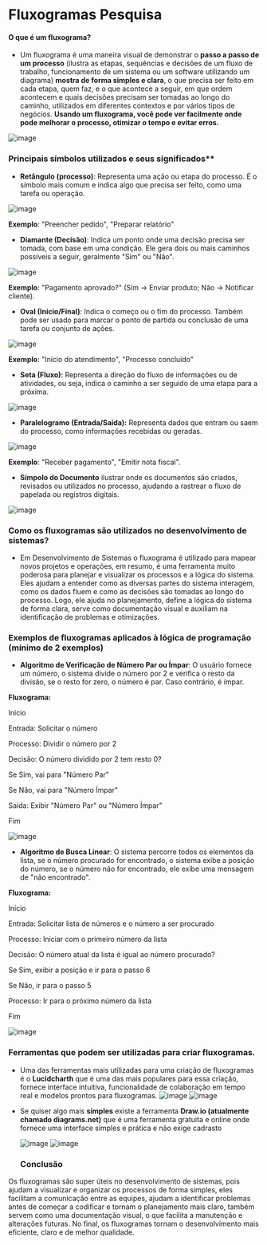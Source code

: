 # Fluxogramas Pesquisa 
#### O que é um fluxograma?
- Um fluxograma é uma maneira visual de demonstrar o **passo a passo de um processo** (ilustra as etapas, sequências e decisões de um fluxo de trabalho, funcionamento de um sistema ou um software utilizando um diagrama) **mostra de forma simples e clara**, o que precisa ser feito em cada etapa, quem faz, e o que acontece a seguir, em que ordem acontecem e quais decisões precisam ser tomadas ao longo do caminho, utilizados em diferentes contextos e por vários tipos de negócios. **Usando um fluxograma, você pode ver facilmente onde pode melhorar o processo, otimizar o tempo e evitar erros.**  

![image](https://github.com/user-attachments/assets/23c44498-b465-432b-b13d-0e7c6aa469c1)



 ### Principais símbolos utilizados e seus significados**
 - **Retângulo (processo)**:
Representa uma ação ou etapa do processo. É o símbolo mais comum e indica algo que precisa ser feito, como uma tarefa ou operação.

 ![image](https://github.com/user-attachments/assets/b0f1bf96-e479-47ba-a266-906d123696db)

**Exemplo**: "Preencher pedido", "Preparar relatório"

-  **Diamante (Decisão)**:
Indica um ponto onde uma decisão precisa ser tomada, com base em uma condição. Ele gera dois ou mais caminhos possíveis a seguir, geralmente "Sim" ou "Não".

![image](https://github.com/user-attachments/assets/cc7295d2-40ff-4fb4-8fc6-45ef8bc6ef3d)

**Exemplo**: "Pagamento aprovado?" (Sim → Enviar produto; Não → Notificar cliente).

- **Oval (Início/Final)**:
Indica o começo ou o fim do processo. Também pode ser usado para marcar o ponto de partida ou conclusão de uma tarefa ou conjunto de ações.

![image](https://github.com/user-attachments/assets/50b035f5-28e1-4f69-93dc-53f0d33f7777)

**Exemplo**: "Início do atendimento", "Processo concluído"

- **Seta (Fluxo)**:
Representa a direção do fluxo de informações ou de atividades, ou seja, indica o caminho a ser seguido de uma etapa para a próxima.

![image](https://github.com/user-attachments/assets/93c98113-595e-493e-b679-c5014f04de23)


- **Paralelogramo (Entrada/Saída):**
 Representa dados que entram ou saem do processo, como informações recebidas ou geradas.

![image](https://github.com/user-attachments/assets/0ea01899-496d-4976-91bc-54664a52a31b)

**Exemplo**: "Receber pagamento", "Emitir nota fiscal".


- **Símpolo do Documento**
 ilustrar onde os documentos são criados, revisados ou utilizados no processo, ajudando a rastrear o fluxo de papelada ou registros digitais.

![image](https://github.com/user-attachments/assets/80d9751e-749d-47cd-a8ee-54f4f9ed24ad)


### Como os fluxogramas são utilizados no desenvolvimento de sistemas?
- Em Desenvolvimento de Sistemas o fluxograma é utilizado para mapear novos projetos e operações, em resumo, é uma ferramenta muito poderosa para planejar e visualizar os processos e a lógica do sistema. Eles ajudam a entender como as diversas partes do sistema interagem, como os dados fluem e como as decisões são tomadas ao longo do processo. Logo, ele ajuda no planejamento, define a lógica do sistema de forma clara, serve como documentação visual e auxiliam na identificação de problemas e otimizações.


### Exemplos de fluxogramas aplicados à lógica de programação (mínimo de 2 exemplos)

- **Algoritmo de Verificação de Número Par ou Ímpar**:
O usuário fornece um número, o sistema divide o número por 2 e verifica o resto da divisão, se o resto for zero, o número é par. Caso contrário, é ímpar.

**Fluxograma:**

Início

Entrada: Solicitar o número

Processo: Dividir o número por 2

Decisão: O número dividido por 2 tem resto 0?

Se Sim, vai para "Número Par"

Se Não, vai para "Número Ímpar"

Saída: Exibir "Número Par" ou "Número Ímpar"

Fim

![image](https://github.com/user-attachments/assets/4ae29c9d-490c-4f92-83a8-07b85ddf41b0)


- **Algoritmo de Busca Linear**:
O sistema percorre todos os elementos da lista, se o número procurado for encontrado, o sistema exibe a posição do número, se o número não for encontrado, ele exibe uma mensagem de "não encontrado".


**Fluxograma:**

Início

Entrada: Solicitar lista de números e o número a ser procurado

Processo: Iniciar com o primeiro número da lista

Decisão: O número atual da lista é igual ao número procurado?

Se Sim, exibir a posição e ir para o passo 6

Se Não, ir para o passo 5

Processo: Ir para o próximo número da lista

Fim

  ![image](https://github.com/user-attachments/assets/ec88083e-f034-474f-9e00-7bb6e1ba3539)



### Ferramentas que podem ser utilizadas para criar fluxogramas. 
- Uma das ferramentas mais utilizadas para uma criação de fluxogramas é o **Lucidcharth** que é uma das mais populares para essa criação, fornece interface intuitiva, funcionalidade de colaboração em tempo real e modelos prontos para fluxogramas.
![image](https://github.com/user-attachments/assets/0b0bd972-e1ea-4aeb-825f-ec39a4e0750a)         ![image](https://github.com/user-attachments/assets/2cd5f3cb-1e3f-4c70-9253-84366745b93d)


  

- Se quiser algo mais **simples** existe a ferramenta **Draw.io (atualmente chamado diagrams.net)** que é uma ferramenta gratuita e online onde fornece uma interface simples e prática e não exige cadrasto

  ![image](https://github.com/user-attachments/assets/5d8bcd43-9714-41e2-865a-5eef902ffe6a)        ![image](https://github.com/user-attachments/assets/11f0ec09-3222-4a2c-b75a-a7cfe555d329)

  ### Conclusão
 Os fluxogramas são super úteis no desenvolvimento de sistemas, pois ajudam a visualizar e organizar os processos de forma simples, eles facilitam a comunicação entre as equipes, ajudam a identificar problemas antes de começar a codificar e tornam o planejamento mais claro, também servem como uma documentação visual, o que facilita a manutenção e alterações futuras. No final, os fluxogramas tornam o desenvolvimento mais eficiente, claro e de melhor qualidade.
